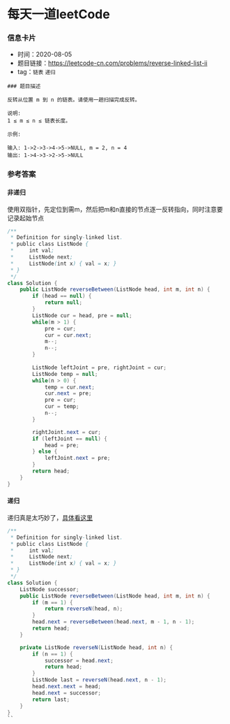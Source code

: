 # 每天一道leetCode

### 信息卡片

- 时间：2020-08-05
- 题目链接：https://leetcode-cn.com/problems/reverse-linked-list-ii
- tag：`链表` `递归`

```
### 题目描述

反转从位置 m 到 n 的链表。请使用一趟扫描完成反转。

说明:
1 ≤ m ≤ n ≤ 链表长度。

示例:

输入: 1->2->3->4->5->NULL, m = 2, n = 4
输出: 1->4->3->2->5->NULL
```
### 参考答案

#### 非递归
使用双指针，先定位到需m，然后把m和n直接的节点逐一反转指向，同时注意要记录起始节点

```java
/**
 * Definition for singly-linked list.
 * public class ListNode {
 *     int val;
 *     ListNode next;
 *     ListNode(int x) { val = x; }
 * }
 */
class Solution {
    public ListNode reverseBetween(ListNode head, int m, int n) {
        if (head == null) {
            return null;
        }
        ListNode cur = head, pre = null;
        while(m > 1) {
            pre = cur;
            cur = cur.next;
            m--;
            n--;
        }
        
        ListNode leftJoint = pre, rightJoint = cur;
        ListNode temp = null;
        while(n > 0) {
            temp = cur.next;
            cur.next = pre;
            pre = cur;
            cur = temp;
            n--;
        }

        rightJoint.next = cur;
        if (leftJoint == null) {
            head = pre;
        } else {
            leftJoint.next = pre;
        }
        return head;
    }
}
```

#### 递归
递归真是太巧妙了，[具体看这里](https://leetcode-cn.com/problems/reverse-linked-list-ii/solution/bu-bu-chai-jie-ru-he-di-gui-di-fan-zhuan-lian-biao/)

```java
/**
 * Definition for singly-linked list.
 * public class ListNode {
 *     int val;
 *     ListNode next;
 *     ListNode(int x) { val = x; }
 * }
 */
class Solution {
    ListNode successor;
    public ListNode reverseBetween(ListNode head, int m, int n) {
        if (m == 1) {
            return reverseN(head, n);
        }
        head.next = reverseBetween(head.next, m - 1, n - 1);
        return head;
    }

    private ListNode reverseN(ListNode head, int n) {
        if (n == 1) {
            successor = head.next;
            return head;
        }
        ListNode last = reverseN(head.next, n - 1);
        head.next.next = head;
        head.next = successor;
        return last;
    }
}
``
